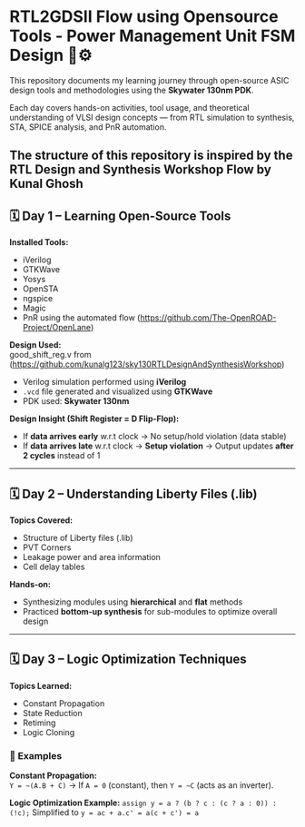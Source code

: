 # RTL2GDSII Flow using Opensource Tools - Power Management Unit FSM Design 🧠⚙️

This repository documents my learning journey through open-source ASIC design tools and methodologies using the **Skywater 130nm PDK**.  

Each day covers hands-on activities, tool usage, and theoretical understanding of VLSI design concepts — from RTL simulation to synthesis, STA, SPICE analysis, and PnR automation.

The structure of this repository is inspired by the RTL Design and Synthesis Workshop Flow by Kunal Ghosh
---

## 🗓️ Day 1 – Learning Open-Source Tools

**Installed Tools:**
- iVerilog  
- GTKWave  
- Yosys  
- OpenSTA  
- ngspice  
- Magic
- PnR using the automated flow (https://github.com/The-OpenROAD-Project/OpenLane)  

**Design Used:**  
good_shift_reg.v from (https://github.com/kunalg123/sky130RTLDesignAndSynthesisWorkshop)

- Verilog simulation performed using **iVerilog**  
- `.vcd` file generated and visualized using **GTKWave**
- PDK used: **Skywater 130nm**

**Design Insight (Shift Register = D Flip-Flop):**
- If **data arrives early** w.r.t clock → No setup/hold violation (data stable)
- If **data arrives late** w.r.t clock → **Setup violation** → Output updates **after 2 cycles** instead of 1

---

## 🗓️ Day 2 – Understanding Liberty Files (.lib)

**Topics Covered:**
- Structure of Liberty files (.lib)
- PVT Corners
- Leakage power and area information
- Cell delay tables

**Hands-on:**
- Synthesizing modules using **hierarchical** and **flat** methods
- Practiced **bottom-up synthesis** for sub-modules to optimize overall design

---

## 🗓️ Day 3 – Logic Optimization Techniques

**Topics Learned:**
- Constant Propagation  
- State Reduction  
- Retiming  
- Logic Cloning  

### 🧩 Examples

**Constant Propagation:**  
`Y = ~(A.B + C)` → If `A = 0` (constant), then `Y = ~C` (acts as an inverter).

**Logic Optimization Example:**
`assign y = a ? (b ? c : (c ? a : 0)) : (!c);`
Simplified to 
`y = ac + a.c' = a(c + c') = a`
